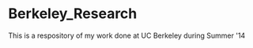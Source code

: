 Berkeley_Research
=================
This is a respository of my work done at UC Berkeley during Summer '14
